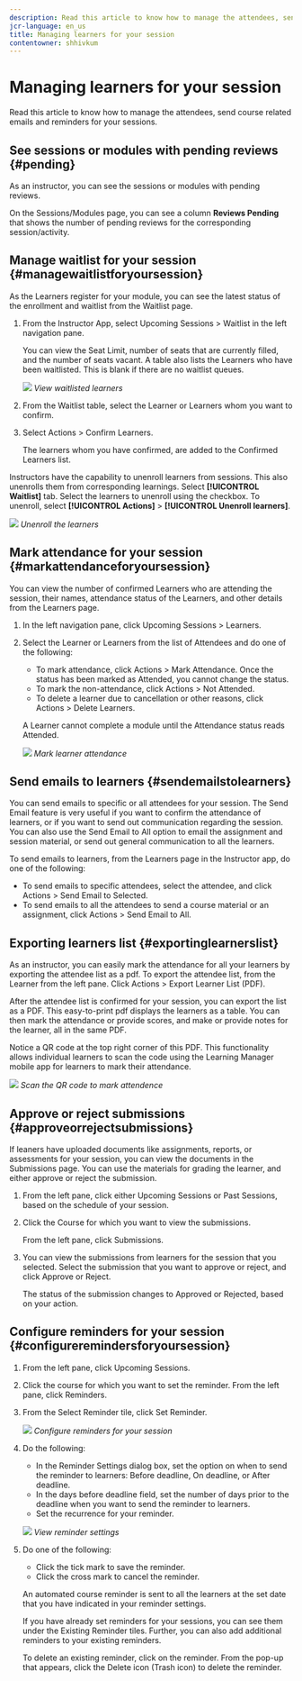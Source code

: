 ```yaml
---
description: Read this article to know how to manage the attendees, send course related emails and reminders for your sessions.
jcr-language: en_us
title: Managing learners for your session
contentowner: shhivkum
---
```



# Managing learners for your session

Read this article to know how to manage the attendees, send course related emails and reminders for your sessions.

## See sessions or modules with pending reviews {#pending}

As an instructor, you can see the sessions or modules with pending reviews. 

On the Sessions/Modules page, you can see a column **Reviews Pending** that shows the number of pending reviews for the corresponding session/activity.

## Manage waitlist for your session {#managewaitlistforyoursession}

As the Learners register for your module, you can see the latest status of the enrollment and waitlist from the Waitlist page.

1. From the Instructor App, select Upcoming Sessions > Waitlist in the left navigation pane.

   You can view the Seat Limit, number of seats that are currently filled, and the number of seats vacant. A table also lists the Learners who have been waitlisted. This is blank if there are no waitlist queues.

   ![](assets/waitlist.png)
   *View waitlisted learners*

1. From the Waitlist table, select the Learner or Learners whom you want to confirm.
1. Select Actions > Confirm Learners.

   The learners whom you have confirmed, are added to the Confirmed Learners list.

Instructors have the capability to unenroll learners from sessions. This also unenrolls them from corresponding learnings. Select **[!UICONTROL Waitlist]** tab. Select the learners to unenroll using the checkbox. To unenroll, select **[!UICONTROL Actions]** > **[!UICONTROL Unenroll learners]**.

![](assets/unenroll-learners.png)
*Unenroll the learners*

## Mark attendance for your session {#markattendanceforyoursession}

You can view the number of confirmed Learners who are attending the session, their names, attendance status of the Learners, and other details from the Learners page.

1. In the left navigation pane, click Upcoming Sessions > Learners.
1. Select the Learner or Learners from the list of Attendees and do one of the following:

   * To mark attendance, click Actions > Mark Attendance. Once the status has been marked as Attended, you cannot change the status.
   * To mark the non-attendance, click Actions > Not Attended.
   * To delete a learner due to cancellation or other reasons, click Actions > Delete Learners.

   A Learner cannot complete a module until the Attendance status reads Attended.

   ![](assets/markattendance.png)
   *Mark learner attendance*

## Send emails to learners {#sendemailstolearners}

You can send emails to specific or all attendees for your session. The Send Email feature is very useful if you want to confirm the attendance of learners, or if you want to send out communication regarding the session. You can also use the Send Email to All option to email the assignment and session material, or send out general communication to all the learners.

To send emails to learners, from the Learners page in the Instructor app, do one of the following:

* To send emails to specific attendees, select the attendee, and click Actions > Send Email to Selected.
* To send emails to all the attendees to send a course material or an assignment, click Actions > Send Email to All.

## Exporting learners list {#exportinglearnerslist}

As an instructor, you can easily mark the attendance for all your learners by exporting the attendee list as a pdf. To export the attendee list, from the Learner from the left pane. Click Actions > Export Learner List (PDF). 

After the attendee list is confirmed for your session, you can export the list as a PDF. This easy-to-print pdf displays the learners as a table. You can then mark the attendance or provide scores, and make or provide notes for the learner, all in the same PDF. 

Notice a QR code at the top right corner of this PDF. This functionality allows individual learners to scan the code using the Learning Manager mobile app for learners to mark their attendance. 

![](assets/exportpdf.png)
*Scan the QR code to mark attendence* 

## Approve or reject submissions {#approveorrejectsubmissions}

If leaners have uploaded documents like assignments, reports, or assessments for your session, you can view the documents in the Submissions page. You can use the materials for grading the learner, and either approve or reject the submission.

1. From the left pane, click either Upcoming Sessions or Past Sessions, based on the schedule of your session.
1. Click the Course for which you want to view the submissions.

   From the left pane, click Submissions.

1. You can view the submissions from learners for the session that you selected. Select the submission that you want to approve or reject, and click Approve or Reject.

   The status of the submission changes to Approved or Rejected, based on your action.

## Configure reminders for your session {#configureremindersforyoursession}

1. From the left pane, click Upcoming Sessions.
1. Click the course for which you want to set the reminder. From the left pane, click Reminders.
1. From the Select Reminder tile, click Set Reminder.

   ![](assets/setreminder.png)
   *Configure reminders for your session*

1. Do the following:

   * In the Reminder Settings dialog box, set the option on when to send the reminder to learners: Before deadline, On deadline, or After deadline.
   * In the days before deadline field, set the number of days prior to the deadline when you want to send the reminder to learners.
   * Set the recurrence for your reminder.

   ![](assets/remindersettings.png)
   *View reminder settings*

1. Do one of the following:

   * Click the tick mark to save the reminder.
   * Click the cross mark to cancel the reminder.

   An automated course reminder is sent to all the learners at the set date that you have indicated in your reminder settings.

   If you have already set reminders for your sessions, you can see them under the Existing Reminder tiles. Further, you can also add additional reminders to your existing reminders.

   To delete an existing reminder, click on the reminder. From the pop-up that appears, click the Delete icon (Trash icon) to delete the reminder.
